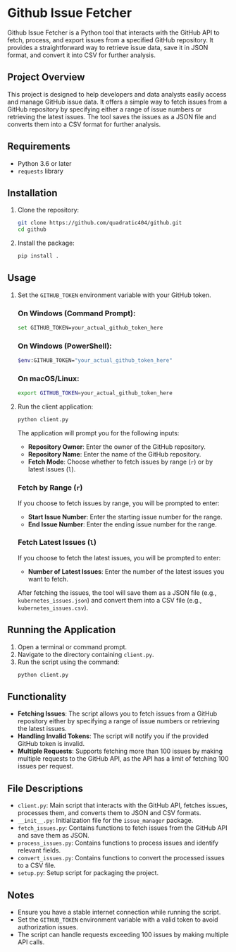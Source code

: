 # Github Issue Fetcher

Github Issue Fetcher is a Python tool that interacts with the GitHub API to fetch, process, and export issues from a specified GitHub repository. It provides a straightforward way to retrieve issue data, save it in JSON format, and convert it into CSV for further analysis.

## Project Overview

This project is designed to help developers and data analysts easily access and manage GitHub issue data. It offers a simple way to fetch issues from a GitHub repository by specifying either a range of issue numbers or retrieving the latest issues. The tool saves the issues as a JSON file and converts them into a CSV format for further analysis.

## Requirements

- Python 3.6 or later
- `requests` library

## Installation

1. Clone the repository:
    ```sh
    git clone https://github.com/quadratic404/github.git
    cd github
    ```

2. Install the package:
    ```sh
    pip install .
    ```

## Usage

1. Set the `GITHUB_TOKEN` environment variable with your GitHub token.

    ### On Windows (Command Prompt):
    ```sh
    set GITHUB_TOKEN=your_actual_github_token_here
    ```

    ### On Windows (PowerShell):
    ```sh
    $env:GITHUB_TOKEN="your_actual_github_token_here"
    ```

    ### On macOS/Linux:
    ```sh
    export GITHUB_TOKEN=your_actual_github_token_here
    ```

2. Run the client application:
    ```sh
    python client.py
    ```

    The application will prompt you for the following inputs:
    - **Repository Owner**: Enter the owner of the GitHub repository.
    - **Repository Name**: Enter the name of the GitHub repository.
    - **Fetch Mode**: Choose whether to fetch issues by range (`r`) or by latest issues (`l`).

    ### Fetch by Range (`r`)
    If you choose to fetch issues by range, you will be prompted to enter:
    - **Start Issue Number**: Enter the starting issue number for the range.
    - **End Issue Number**: Enter the ending issue number for the range.

    ### Fetch Latest Issues (`l`)
    If you choose to fetch the latest issues, you will be prompted to enter:
    - **Number of Latest Issues**: Enter the number of the latest issues you want to fetch.

    After fetching the issues, the tool will save them as a JSON file (e.g., `kubernetes_issues.json`) and convert them into a CSV file (e.g., `kubernetes_issues.csv`).

## Running the Application

1. Open a terminal or command prompt.
2. Navigate to the directory containing `client.py`.
3. Run the script using the command:
    ```sh
    python client.py
    ```

## Functionality

- **Fetching Issues**: The script allows you to fetch issues from a GitHub repository either by specifying a range of issue numbers or retrieving the latest issues.
- **Handling Invalid Tokens**: The script will notify you if the provided GitHub token is invalid.
- **Multiple Requests**: Supports fetching more than 100 issues by making multiple requests to the GitHub API, as the API has a limit of fetching 100 issues per request.

## File Descriptions

- `client.py`: Main script that interacts with the GitHub API, fetches issues, processes them, and converts them to JSON and CSV formats.
- `__init__.py`: Initialization file for the `issue_manager` package.
- `fetch_issues.py`: Contains functions to fetch issues from the GitHub API and save them as JSON.
- `process_issues.py`: Contains functions to process issues and identify relevant fields.
- `convert_issues.py`: Contains functions to convert the processed issues to a CSV file.
- `setup.py`: Setup script for packaging the project.

## Notes

- Ensure you have a stable internet connection while running the script.
- Set the `GITHUB_TOKEN` environment variable with a valid token to avoid authorization issues.
- The script can handle requests exceeding 100 issues by making multiple API calls.
